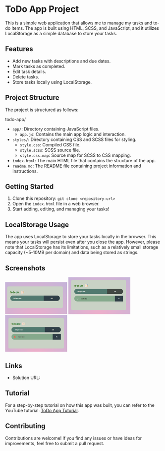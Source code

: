 # ToDo App Project

This is a simple web application that allows me to manage my tasks and to-do items. The app is built using HTML, SCSS, and JavaScript, and it utilizes LocalStorage as a simple database to store your tasks.

## Features

- Add new tasks with descriptions and due dates.
- Mark tasks as completed.
- Edit task details.
- Delete tasks.
- Store tasks locally using LocalStorage.

## Project Structure

The project is structured as follows:

todo-app/

- `app/`: Directory containing JavaScript files.
  - `app.js`: Contains the main app logic and interaction.
- `styles/`: Directory containing CSS and SCSS files for styling.
  - `style.css`: Compiled CSS file.
  - `style.scss`: SCSS source file.
  - `style.css.map`: Source map for SCSS to CSS mapping.
- `index.html`: The main HTML file that contains the structure of the app.
- `readme.md`: The README file containing project information and instructions.

## Getting Started

1. Clone this repository: `git clone <repository-url>`
2. Open the `index.html` file in a web browser.
3. Start adding, editing, and managing your tasks!

## LocalStorage Usage

The app uses LocalStorage to store your tasks locally in the browser. This means your tasks will persist even after you close the app. However, please note that LocalStorage has its limitations, such as a relatively small storage capacity (~5-10MB per domain) and data being stored as strings.

## Screenshots

<img src="image.png" alt="To do app" width="200"/>
<img src="image-1.png" alt="To do app with task" width="200"/>
<img src="image-2.png" alt="To do app with task mark as completed" width="200"/>

## Links

- Solution URL:

## Tutorial

For a step-by-step tutorial on how this app was built, you can refer to the YouTube tutorial: [ToDo App Tutorial](https://www.youtube.com/watch?v=G0jO8kUrg-I&t=8s).

## Contributing

Contributions are welcome! If you find any issues or have ideas for improvements, feel free to submit a pull request.
